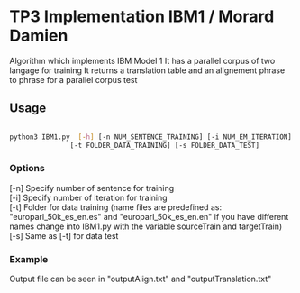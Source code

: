 # TP3 Implementation IBM1 / Morard Damien

Algorithm which implements IBM Model 1
It has a parallel corpus of two langage for training
It returns a translation table and an alignement phrase
to phrase for a parallel corpus test

## Usage

```bash

python3 IBM1.py  [-h] [-n NUM_SENTENCE_TRAINING] [-i NUM_EM_ITERATION]
               [-t FOLDER_DATA_TRAINING] [-s FOLDER_DATA_TEST]

```

### Options

[-n] Specify number of sentence for training  
[-i] Specify number of iteration for training  
[-t] Folder for data training (name files are predefined as:
    "europarl_50k_es_en.es" and "europarl_50k_es_en.en"
    if you have different names change into IBM1.py
    with the variable sourceTrain and targetTrain)  
[-s] Same as [-t] for data test  

### Example

Output file can be seen in "outputAlign.txt" and "outputTranslation.txt"
